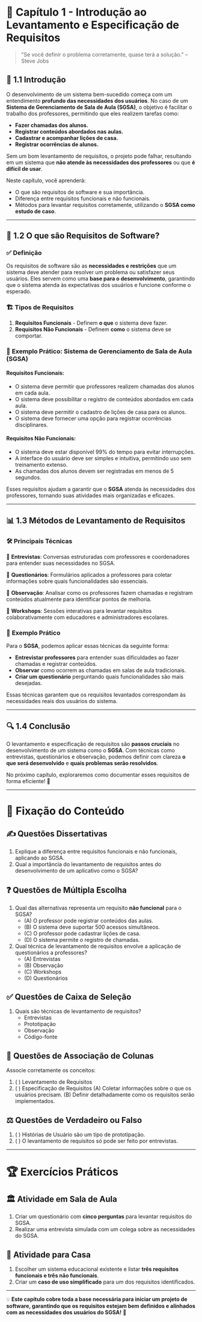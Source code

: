 # 📝 **Capítulo 1 - Introdução ao Levantamento e Especificação de Requisitos**

> "Se você definir o problema corretamente, quase terá a solução." – Steve Jobs

## 📌 **1.1 Introdução**

O desenvolvimento de um sistema bem-sucedido começa com um entendimento **profundo das necessidades dos usuários**. No caso de um **Sistema de Gerenciamento de Sala de Aula (SGSA)**, o objetivo é facilitar o trabalho dos professores, permitindo que eles realizem tarefas como:

- **Fazer chamadas dos alunos.**
- **Registrar conteúdos abordados nas aulas.**
- **Cadastrar e acompanhar lições de casa.**
- **Registrar ocorrências de alunos.**

Sem um bom levantamento de requisitos, o projeto pode falhar, resultando em um sistema que **não atende às necessidades dos professores** ou que **é difícil de usar**.

Neste capítulo, você aprenderá:

- O que são requisitos de software e sua importância.
- Diferença entre requisitos funcionais e não funcionais.
- Métodos para levantar requisitos corretamente, utilizando o **SGSA como estudo de caso**.

------

## 🎯 **1.2 O que são Requisitos de Software?**

### ✅ **Definição**

Os requisitos de software são as **necessidades e restrições** que um sistema deve atender para resolver um problema ou satisfazer seus usuários. Eles servem como uma **base para o desenvolvimento**, garantindo que o sistema atenda às expectativas dos usuários e funcione conforme o esperado.

### 🏗 **Tipos de Requisitos**

1. **Requisitos Funcionais** - Definem **o que** o sistema deve fazer.
2. **Requisitos Não Funcionais** - Definem **como** o sistema deve se comportar.

### 📌 **Exemplo Prático: Sistema de Gerenciamento de Sala de Aula (SGSA)**

#### **Requisitos Funcionais:**

- O sistema deve permitir que professores realizem chamadas dos alunos em cada aula.
- O sistema deve possibilitar o registro de conteúdos abordados em cada aula.
- O sistema deve permitir o cadastro de lições de casa para os alunos.
- O sistema deve fornecer uma opção para registrar ocorrências disciplinares.

#### **Requisitos Não Funcionais:**

- O sistema deve estar disponível 99% do tempo para evitar interrupções.
- A interface do usuário deve ser simples e intuitiva, permitindo uso sem treinamento extenso.
- As chamadas dos alunos devem ser registradas em menos de 5 segundos.

Esses requisitos ajudam a garantir que o **SGSA** atenda às necessidades dos professores, tornando suas atividades mais organizadas e eficazes.

------

## 📊 **1.3 Métodos de Levantamento de Requisitos**

### 🛠 **Principais Técnicas**

🔹 **Entrevistas**: Conversas estruturadas com professores e coordenadores para entender suas necessidades no SGSA.

🔹 **Questionários**: Formulários aplicados a professores para coletar informações sobre quais funcionalidades são essenciais.

🔹 **Observação**: Analisar como os professores fazem chamadas e registram conteúdos atualmente para identificar pontos de melhoria.

🔹 **Workshops**: Sessões interativas para levantar requisitos colaborativamente com educadores e administradores escolares.

### 📌 **Exemplo Prático**

Para o **SGSA**, podemos aplicar essas técnicas da seguinte forma:

- **Entrevistar professores** para entender suas dificuldades ao fazer chamadas e registrar conteúdos.
- **Observar** como ocorrem as chamadas em salas de aula tradicionais.
- **Criar um questionário** perguntando quais funcionalidades são mais desejadas.

Essas técnicas garantem que os requisitos levantados correspondam às necessidades reais dos usuários do sistema.

------

## 🔍 **1.4 Conclusão**

O levantamento e especificação de requisitos são **passos cruciais** no desenvolvimento de um sistema como o **SGSA**. Com técnicas como entrevistas, questionários e observação, podemos definir com clareza **o que será desenvolvido** e **quais problemas serão resolvidos**.

No próximo capítulo, exploraremos como documentar esses requisitos de forma eficiente! 🚀

------

# 🎯 **Fixação do Conteúdo**

## ✍️ **Questões Dissertativas**

1. Explique a diferença entre requisitos funcionais e não funcionais, aplicando ao SGSA.
2. Qual a importância do levantamento de requisitos antes do desenvolvimento de um aplicativo como o SGSA?

## ❓ **Questões de Múltipla Escolha**

1. Qual das alternativas representa um requisito **não funcional** para o SGSA?
   - (A) O professor pode registrar conteúdos das aulas.
   - (B) O sistema deve suportar 500 acessos simultâneos.
   - (C) O professor pode cadastrar lições de casa.
   - (D) O sistema permite o registro de chamadas.
2. Qual técnica de levantamento de requisitos envolve a aplicação de questionários a professores?
   - (A) Entrevistas
   - (B) Observação
   - (C) Workshops
   - (D) Questionários

## ✅ **Questões de Caixa de Seleção**

1. Quais são técnicas de levantamento de requisitos?
   -  Entrevistas
   -  Prototipação
   -  Observação
   -  Código-fonte

## 🔄 **Questões de Associação de Colunas**

Associe corretamente os conceitos:

1. (  ) Levantamento de Requisitos
2. (  ) Especificação de Requisitos
    (A) Coletar informações sobre o que os usuários precisam.
    (B) Definir detalhadamente como os requisitos serão implementados.

## ⚖️ **Questões de Verdadeiro ou Falso**

1. ( ) Histórias de Usuário são um tipo de prototipação.
2. ( ) O levantamento de requisitos só pode ser feito por entrevistas.

------

# 🏆 **Exercícios Práticos**

## 🏛 **Atividade em Sala de Aula**

1. Criar um questionário com **cinco perguntas** para levantar requisitos do SGSA.
2. Realizar uma entrevista simulada com um colega sobre as necessidades do SGSA.

## 🏡 **Atividade para Casa**

1. Escolher um sistema educacional existente e listar **três requisitos funcionais e três não funcionais**.
2. Criar um **caso de uso simplificado** para um dos requisitos identificados.

------

💡 **Este capítulo cobre toda a base necessária para iniciar um projeto de software, garantindo que os requisitos estejam bem definidos e alinhados com as necessidades dos usuários do SGSA!** 🚀